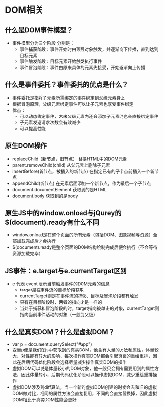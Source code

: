# DOM相关

## 什么是DOM事件模型？
  - 事件模型分为三个阶段 分别是：
    - 事件捕获阶段：事件开始时由顶层对象触发，并逐渐向下传播，直到达到目标元素
    - 事件触发阶段：目标元素开始触发执行事件
    - 事件冒泡阶段：事件由原来具体的元素先接受，开始逐渐向上传播

## 什么是事件委托？事件委托的优点是什么？
  - 事件委托是指将子元素所需绑定的事件绑定到父级元素身上
  - 根据冒泡原理，父级元素绑定事件可以让子元素也享受事件绑定
  - 优点：
    - 可以动态绑定事件，未来父级元素内还会添加子元素时也会直接绑定事件
    - 子元素发送请求次数会有效减少
    - 可以提高性能

## 原生DOM操作
  - replaceChild（新节点，旧节点） 替换HTML中的DOM元素
  - parent.removeChild(child) 从父元素上删除子元素
  - insertBefore(新节点，被插入的新节点) 在指定已有的子节点前插入一个新节点
  - appendChild(新节点) 在元素后面添加一个新节点，作为最后一个子节点
  - document.documentElement 获取到的是HTML
  - document.body 获取到的是body


## 原生JS中的window.onload与jQurey的$(document).ready有什么不同
  - window.onload是在整个页面的所有元素（包括DOM、图像视频等资源）全部加载完成后才会执行
  - $(document).ready是整个页面的DOM结构绘制完成后便会执行（不会等待资源加载完毕）

## JS事件：e.target与e.currentTarget区别
  - e 代表 event 表示当前触发事件的DOM元素的信息
    - target是在事件流的目标阶段获取
    - currentTarget则是在事件流的捕获、目标及冒泡阶段都有触发
    - 只有在目标阶段时，两者的指向才是一样的
    - 当处于捕获和冒泡阶段的时，target指向被单击的对象，currentTarget则指向当前事件活动的对象（一般为父级）

## 什么是真实DOM？什么是虚拟DOM？
  - var p = document.querySelect("#app") 
  - 变量p便是我们在js中获取到的真实DOM，他含有大量的方法和属性，体量较大、对性能有较大的影响、每次操作真实DOM都会引起页面的重绘重排，因此在后期代码优化阶段会选择尽量减少操作真实DOM的操作
  - 虚拟DOM可以说是体量较小的DOM对象，他一般只会拥有需要用到的属性方法，因此体量较小，后期代码优化阶段可以操作虚拟DOM，减少重绘重排操作
  - 虚拟DOM涉及到diff算法，当一个新的虚拟DOM创建的时候会去和旧的虚拟DOM做对比，相同的属性方法会直接复用，不同的会直接替换掉，因此虚拟DOM相比于真实DOM性能会更好
